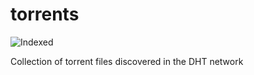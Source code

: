 torrents 
========
![Indexed](https://img.shields.io/badge/indexed-214780-blue)

Collection of torrent files discovered in the DHT network

